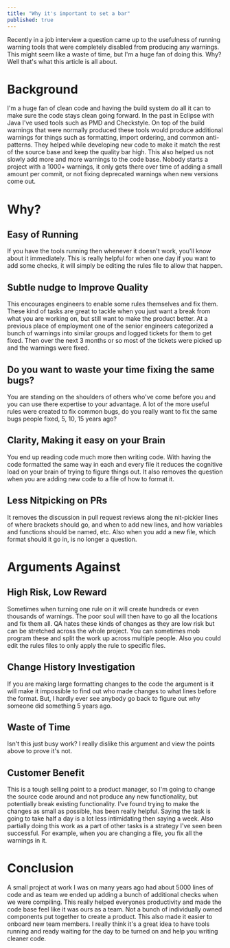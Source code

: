 ```yaml
---
title: "Why it's important to set a bar"
published: true
---
```


Recently in a job interview a question came up to the usefulness of running warning tools that were completely disabled from producing any warnings. This might seem like a waste of time, but I'm a huge fan of doing this. Why? Well that's what this article is all about.

# Background

I'm a huge fan of clean code and having the build system do all it can to make sure the code stays clean going forward. In the past in Eclipse with Java I've used tools such as PMD and Checkstyle. On top of the build warnings that were normally produced these tools would produce additional warnings for things such as formatting, import ordering, and common anti-patterns. They helped while developing new code to make it match the rest of the source base and keep the quality bar high. This also helped us not slowly add more and more warnings to the code base. Nobody starts a project with a 1000+ warnings, it only gets there over time of adding a small amount per commit, or not fixing deprecated warnings when new versions come out.

# Why?

## Easy of Running

If you have the tools running then whenever it doesn't work, you'll know about it immediately. This is really helpful for when one day if you want to add some checks, it will simply be editing the rules file to allow that happen.

## Subtle nudge to Improve Quality

This encourages engineers to enable some rules themselves and fix them. These kind of tasks are great to tackle when you just want a break from what you are working on, but still want to make the product better. At a previous place of employment one of the senior engineers categorized a bunch of warnings into similar groups and logged tickets for them to get fixed. Then over the next 3 months or so most of the tickets were picked up and the warnings were fixed.

## Do you want to waste your time fixing the same bugs?

You are standing on the shoulders of others who've come before you and you can use there expertise to your advantage. A lot of the more useful rules were created to fix common bugs, do you really want to fix the same bugs people fixed, 5, 10, 15 years ago?

## Clarity, Making it easy on your Brain

You end up reading code much more then writing code. With having the code formatted the same way in each and every file it reduces the cognitive load on your brain of trying to figure things out. It also removes the question when you are adding new code to a file of how to format it.

## Less Nitpicking on PRs

It removes the discussion in pull request reviews along the nit-pickier lines of where brackets should go, and when to add new lines, and how variables and functions should be named, etc. Also when you add a new file, which format should it go in, is no longer a question.

# Arguments Against

## High Risk, Low Reward

Sometimes when turning one rule on it will create hundreds or even thousands of warnings. The poor soul will then have to go all the locations and fix them all. QA hates these kinds of changes as they are low risk but can be stretched across the whole project. You can sometimes mob program these and split the work up across multiple people. Also you could edit the rules files to only apply the rule to specific files.

## Change History Investigation

If you are making large formatting changes to the code the argument is it will make it impossible to find out who made changes to what lines before the format. But, I hardly ever see anybody go back to figure out why someone did something 5 years ago.  

## Waste of Time

Isn't this just busy work? I really dislike this argument and view the points above to prove it's not.

## Customer Benefit

This is a tough selling point to a product manager, so I'm going to change the source code around and not produce any new functionality, but potentially break existing functionality. I've found trying to make the changes as small as possible, has been really helpful. Saying the task is going to take half a day is a lot less intimidating then saying a week. Also partially doing this work as a part of other tasks is a strategy I've seen been successful. For example, when you are changing a file, you fix all the warnings in it.

# Conclusion

A small project at work I was on many years ago had about 5000 lines of code and as team we ended up adding a bunch of additional checks when we were compiling. This really helped everyones productivity and made the code base feel like it was ours as a team. Not a bunch of individually owned components put together to create a product. This also made it easier to onboard new team members. I really think it's a great idea to have tools running and ready waiting for the day to be turned on and help you writing cleaner code.

